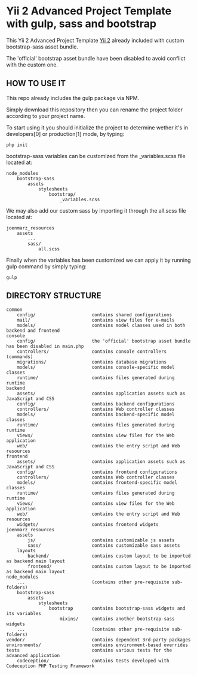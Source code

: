 Yii 2 Advanced Project Template with gulp, sass and bootstrap
=============================================================

This Yii 2 Advanced Project Template [Yii 2](http://www.yiiframework.com/) already included with custom bootstrap-sass asset bundle.

The 'official' bootstrap asset bundle have been disabled to avoid conflict with the custom one.

HOW TO USE IT
-------------
This repo already includes the gulp package via NPM.

Simply download this repository then you can rename the project folder according to your project name.

To start using it you should initialize the project to determine wether it's in developers[0] or production[1] mode, by typing:
```
php init
```

bootstrap-sass variables can be customized from the _variables.scss file located at:
```
node_modules       
    bootstrap-sass
        assets
            stylesheets
                bootstrap/
                    _variables.scss
```

We may also add our custom sass by importing it through the all.scss file located at:
```
joenmarz_resources
    assets
        ...
        sass/
            all.scss
```

Finally when the variables has been customized we can apply it by running gulp command by simply typing:
```
gulp
```






DIRECTORY STRUCTURE
-------------------
```
common
    config/                     contains shared configurations
    mail/                       contains view files for e-mails
    models/                     contains model classes used in both backend and frontend
console
    config/                     the 'official' bootstrap asset bundle has been disabled in main.php
    controllers/                contains console controllers (commands)
    migrations/                 contains database migrations
    models/                     contains console-specific model classes
    runtime/                    contains files generated during runtime
backend
    assets/                     contains application assets such as JavaScript and CSS
    config/                     contains backend configurations
    controllers/                contains Web controller classes
    models/                     contains backend-specific model classes
    runtime/                    contains files generated during runtime
    views/                      contains view files for the Web application
    web/                        contains the entry script and Web resources
frontend
    assets/                     contains application assets such as JavaScript and CSS
    config/                     contains frontend configurations
    controllers/                contains Web controller classes
    models/                     contains frontend-specific model classes
    runtime/                    contains files generated during runtime
    views/                      contains view files for the Web application
    web/                        contains the entry script and Web resources
    widgets/                    contains frontend widgets
joenmarz_resources
    assets
        js/                     contains customizable js assets
        sass/                   contains customizable sass assets
    layouts
        backend/                contains custom layout to be imported as backend main layout
        frontend/               contains custom layout to be imported as backend main layout
node_modules
    ...                         (contains other pre-requisite sub-folders)
    bootstrap-sass
        assets
            stylesheets
                bootstrap       contains bootstrap-sass widgets and its variables
                    mixins/     contains another bootstrap-sass widgets
    ...                         (contains other pre-requisite sub-folders)
vendor/                         contains dependent 3rd-party packages
environments/                   contains environment-based overrides
tests                           contains various tests for the advanced application
    codeception/                contains tests developed with Codeception PHP Testing Framework
```
